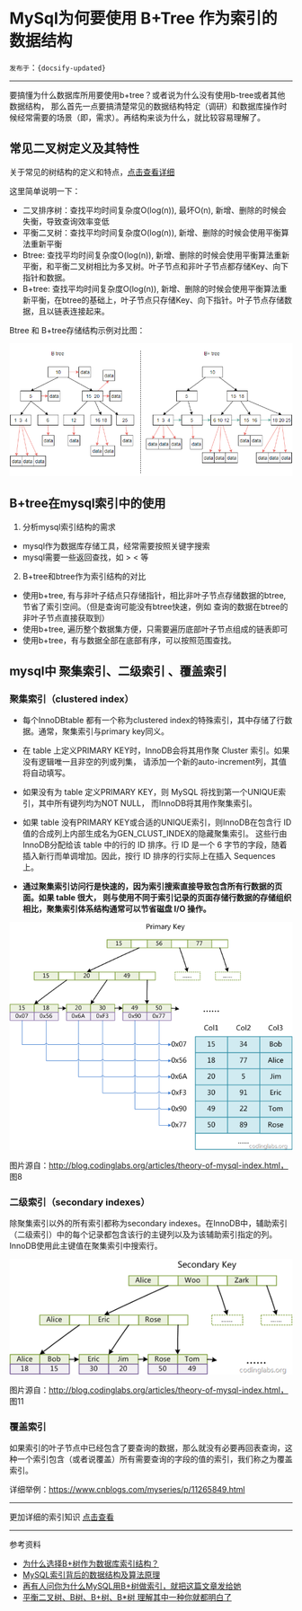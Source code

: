 # MySql为何要使用 B+Tree 作为索引的数据结构

`发布于`：`{docsify-updated}`

---

要搞懂为什么数据库所用要使用b+tree？或者说为什么没有使用b-tree或者其他数据结构，
那么首先一点要搞清楚常见的数据结构特定（调研）和数据库操作时候经常需要的场景（即，需求）。再结构来谈为什么，就比较容易理解了。



## 常见二叉树定义及其特性

关于常见的树结构的定义和特点，[点击查看详细](common/data-structure/tree.md)

这里简单说明一下：

- 二叉排序树：查找平均时间复杂度O(log(n)), 最坏O(n), 新增、删除的时候会失衡，导致查询效率变低 
- 平衡二叉树：查找平均时间复杂度O(log(n)), 新增、删除的时候会使用平衡算法重新平衡
- Btree: 查找平均时间复杂度O(log(n)), 新增、删除的时候会使用平衡算法重新平衡，和平衡二叉树相比为多叉树。叶子节点和非叶子节点都存储Key、向下指针和数据。
- B+tree: 查找平均时间复杂度O(log(n)), 新增、删除的时候会使用平衡算法重新平衡，在btree的基础上，叶子节点只存储Key、向下指针。叶子节点存储数据，且以链表连接起来。

Btree 和 B+tree存储结构示例对比图：

![Btree 和 B+tree存储结构示例对比图](../../assets/mysql/btree-b+tree.png)


## B+tree在mysql索引中的使用 

1. 分析mysql索引结构的需求
 - mysql作为数据库存储工具，经常需要按照关键字搜索
 - mysql需要一些返回查找，如 > < 等

2. B+tree和btree作为索引结构的对比
  - 使用b+tree, 有与非叶子结点只存储指针，相比非叶子节点存储数据的btree, 节省了索引空间。（但是查询可能没有btree快速，例如 查询的数据在btree的非叶子节点直接获取到）
  - 使用b+tree, 遍历整个数据集方便，只需要遍历底部叶子节点组成的链表即可
  - 使用b+tree，有与数据全部在底部有序，可以按照范围查找。


## mysql中 聚集索引、二级索引 、覆盖索引

### 聚集索引（clustered index）

  - 每个InnoDBtable 都有一个称为clustered index的特殊索引，其中存储了行数据。通常，聚集索引与primary key同义。

  - 在 table 上定义PRIMARY KEY时，InnoDB会将其用作聚 Cluster 索引。如果没有逻辑唯一且非空的列或列集，
请添加一个新的auto-increment列，其值将自动填写。

  - 如果没有为 table 定义PRIMARY KEY，则 MySQL 将找到第一个UNIQUE索引，其中所有键列均为NOT NULL，
而InnoDB将其用作聚集索引。

  - 如果 table 没有PRIMARY KEY或合适的UNIQUE索引，则InnoDB在包含行 ID 值的合成列上内部生成名为GEN_CLUST_INDEX的隐藏聚集索引。
这些行由InnoDB分配给该 table 中的行的 ID 排序。行 ID 是一个 6 字节的字段，随着插入新行而单调增加。因此，按行 ID 排序的行实际上在插入 Sequences 上。

  - **通过聚集索引访问行是快速的，因为索引搜索直接导致包含所有行数据的页面。如果 table 很大，
则与使用不同于索引记录的页面存储行数据的存储组织相比，聚集索引体系结构通常可以节省磁盘 I/O 操作。**

![pkey](../../assets/mysql/pkey.png)

图片源自：http://blog.codinglabs.org/articles/theory-of-mysql-index.html， 图8



### 二级索引（secondary indexes）

除聚集索引以外的所有索引都称为secondary indexes。在InnoDB中，辅助索引（二级索引）中的每个记录都包含该行的主键列以及为该辅助索引指定的列。 
InnoDB使用此主键值在聚集索引中搜索行。

![pkey](../../assets/mysql/skey.png)

图片源自：http://blog.codinglabs.org/articles/theory-of-mysql-index.html， 图11



### 覆盖索引

如果索引的叶子节点中已经包含了要查询的数据，那么就没有必要再回表查询，这种一个索引包含（或者说覆盖）所有需要查询的字段的值的索引，我们称之为覆盖索引。

详细举例：https://www.cnblogs.com/myseries/p/11265849.html

---

更加详细的索引知识 [点击查看](mysql-idx.md)


--- 

参考资料

- [为什么选择B+树作为数据库索引结构？](https://www.cnblogs.com/kkbill/p/11381783.html)
- [MySQL索引背后的数据结构及算法原理](http://blog.codinglabs.org/articles/theory-of-mysql-index.html)
- [再有人问你为什么MySQL用B+树做索引，就把这篇文章发给她](https://database.51cto.com/art/201911/605365.htm)
- [平衡二叉树、B树、B+树、B*树 理解其中一种你就都明白了](https://zhuanlan.zhihu.com/p/27700617)








  













  














